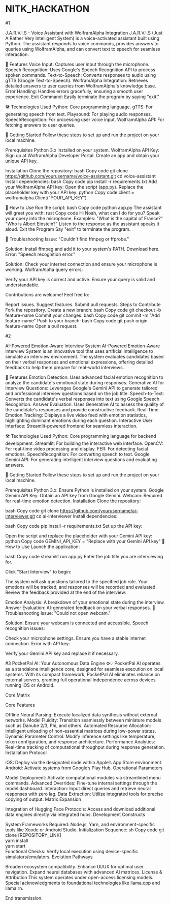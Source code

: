 # NITK_HACKATHON

#1

J.A.R.V.I.S - Voice Assistant with WolframAlpha Integration
J.A.R.V.I.S (Just A Rather Very Intelligent System) is a voice-activated assistant built using Python. The assistant responds to voice commands, provides answers to queries using WolframAlpha, and can convert text to speech for seamless interaction.

🎯 Features
Voice Input: Captures user input through the microphone.
Speech Recognition: Uses Google's Speech Recognition API to process spoken commands.
Text-to-Speech: Converts responses to audio using gTTS (Google Text-to-Speech).
WolframAlpha Integration: Retrieves detailed answers to user queries from WolframAlpha's knowledge base.
Error Handling: Handles errors gracefully, ensuring a smooth user experience.
Exit Command: Easily terminate the program by saying "exit."

🛠️ Technologies Used
Python: Core programming language.
gTTS: For generating speech from text.
Playsound: For playing audio responses.
SpeechRecognition: For processing user voice input.
WolframAlpha API: For fetching answers to user queries.


🚀 Getting Started
Follow these steps to set up and run the project on your local machine.

Prerequisites
Python 3.x installed on your system.
WolframAlpha API Key:
Sign up at WolframAlpha Developer Portal.
Create an app and obtain your unique API key.



Installation
Clone the repository:
bash
Copy code
git clone https://github.com/yourusername/voice-assistant.git
cd voice-assistant
Install dependencies:
bash
Copy code
pip install -r requirements.txt
Add your WolframAlpha API key:
Open the script (app.py).
Replace the placeholder key with your API key:
python
Copy code
client = wolframalpha.Client("YOUR_API_KEY")




📖 How to Use
Run the script:
bash
Copy code
python app.py
The assistant will greet you with:
rust
Copy code
Hi Noah, what can I do for you?
Speak your query into the microphone. Examples:
"What is the capital of France?"
"Who is Albert Einstein?"
Listen to the response as the assistant speaks it aloud.
Exit the Program
Say "exit" to terminate the program.

🔧 Troubleshooting
Issue: "Couldn't find ffmpeg or ffprobe."

Solution: Install ffmpeg and add it to your system's PATH. Download here.
Error: "Speech recognition error."

Solution: Check your internet connection and ensure your microphone is working.
WolframAlpha query errors:

Verify your API key is correct and active.
Ensure your query is valid and understandable.

Contributions are welcome! Feel free to:

Report issues.
Suggest features.
Submit pull requests.
Steps to Contribute
Fork the repository.
Create a new branch:
bash
Copy code
git checkout -b feature-name
Commit your changes:
bash
Copy code
git commit -m "Add feature-name"
Push to your branch:
bash
Copy code
git push origin feature-name
Open a pull request.




#2


AI-Powered Emotion-Aware Interview System
AI-Powered Emotion-Aware Interview System is an innovative tool that uses artificial intelligence to simulate an interview environment. The system evaluates candidates based on their verbal responses and emotional expressions, offering detailed feedback to help them prepare for real-world interviews.

🎯 Features
Emotion Detection: Uses advanced facial emotion recognition to analyze the candidate's emotional state during responses.
Generative AI for Interview Questions: Leverages Google's Gemini API to generate tailored and professional interview questions based on the job title.
Speech-to-Text: Converts the candidate's verbal responses into text using Google Speech Recognition.
Answer Evaluation: Uses Generative AI to assess the quality of the candidate's responses and provide constructive feedback.
Real-Time Emotion Tracking: Displays a live video feed with emotion statistics, highlighting dominant emotions during each question.
Interactive User Interface: Streamlit-powered frontend for seamless interaction.



🛠️ Technologies Used
Python: Core programming language for backend development.
Streamlit: For building the interactive web interface.
OpenCV: For real-time video processing and display.
FER: For detecting facial emotions.
SpeechRecognition: For converting speech to text.
Google Gemini API: For generating intelligent interview questions and evaluating answers.


🚀 Getting Started
Follow these steps to set up and run the project on your local machine.

Prerequisites
Python 3.x: Ensure Python is installed on your system.
Google Gemini API Key: Obtain an API key from Google Gemini.
Webcam: Required for real-time emotion detection.
Installation
Clone the repository:

bash
Copy code
git clone https://github.com/yourusername/ai-interviewer.git
cd ai-interviewer
Install dependencies:

bash
Copy code
pip install -r requirements.txt
Set up the API key:

Open the script and replace the placeholder with your Gemini API key:
python
Copy code
GEMINI_API_KEY = "Replace with your Gemini API key"
📖 How to Use
Launch the application:

bash
Copy code
streamlit run app.py
Enter the job title you are interviewing for.

Click "Start Interview" to begin:

The system will ask questions tailored to the specified job role.
Your emotions will be tracked, and responses will be recorded and evaluated.
Review the feedback provided at the end of the interview:

Emotion Analysis: A breakdown of your emotional state during the interview.
Answer Evaluation: AI-generated feedback on your verbal responses.
🔧 Troubleshooting
Issue: "Could not open webcam."

Solution: Ensure your webcam is connected and accessible.
Speech recognition issues:

Check your microphone settings.
Ensure you have a stable internet connection.
Error with API key:

Verify your Gemini API key and replace it if necessary.




#3
PocketPal AI: Your Autonomous Data Engine ⚙️💡
PocketPal AI operates as a standalone intelligence core, designed for seamless execution on local systems. With its compact framework, PocketPal AI eliminates reliance on external servers, granting full operational independence across devices running iOS or Android.

Core Matrix

Core Features

Offline Neural Parsing: Execute localized data synthesis without external networks.
Model Fluidity: Transition seamlessly between miniature models such as Danube 2/3, Phi, and others.
Automated Resource Allocation: Intelligent unloading of non-essential matrices during low-power states.
Dynamic Parameter Control: Modify inference settings like temperature, token configuration, and response architecture.
Performance Analytics: Real-time tracking of computational throughput during response generation.
Installation Protocol

iOS: Deploy via the designated node within Apple’s App Store environment.
Android: Activate systems from Google’s Play Hub.
Operational Parameters

Model Deployment: Activate computational modules via streamlined menu commands.
Advanced Overrides: Fine-tune internal settings through the model dashboard.
Interaction: Input direct queries and retrieve neural responses with zero lag.
Data Extraction: Utilize integrated tools for precise copying of output.
Matrix Expansion

Integration of Hugging Face Protocols: Access and download additional data engines directly via integrated hubs.
Development Constructs

System Frameworks Required: Node.js, Yarn, and environment-specific tools like Xcode or Android Studio.
Initialization Sequence:
sh
Copy code
git clone [REPOSITORY_LINK]  
yarn install  
yarn start  
Functional Checks: Verify local execution using device-specific simulators/emulators.
Evolution Pathways

Broaden ecosystem compatibility.
Enhance UI/UX for optimal user navigation.
Expand neural databases with advanced AI matrices.
License & Attribution
This system operates under open-access licensing models. Special acknowledgments to foundational technologies like llama.cpp and llama.rn.

End transmission.







